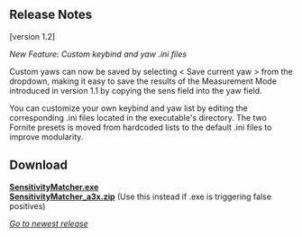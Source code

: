 ## Release Notes

[version 1.2] 

_New Feature: Custom keybind and yaw .ini files_

Custom yaws can now be saved by selecting < Save current yaw > from the dropdown, making it easy to save the results of the Measurement Mode introduced in version 1.1 by copying the sens field into the yaw field.

You can customize your own keybind and yaw list by editing the corresponding .ini files located in the executable's directory. The two Fornite presets is moved from hardcoded lists to the default .ini files to improve modularity.

## Download

[**SensitivityMatcher.exe**](https://github.com/KovaaK/SensitivityMatcher/releases/download/1.2/SensitivityMatcher.exe) \
[**SensitivityMatcher_a3x.zip**](https://github.com/KovaaK/SensitivityMatcher/releases/download/1.2/SensitivityMatcher_a3x.zip) (Use this instead if .exe is triggering false positives)

[_Go to newest release_](https://github.com/KovaaK/SensitivityMatcher/releases/latest)
